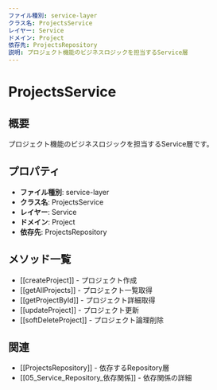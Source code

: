 ```yaml
---
ファイル種別: service-layer
クラス名: ProjectsService
レイヤー: Service
ドメイン: Project
依存先: ProjectsRepository
説明: プロジェクト機能のビジネスロジックを担当するService層
---
```


# ProjectsService

## 概要

プロジェクト機能のビジネスロジックを担当するService層です。

## プロパティ

- **ファイル種別**: service-layer
- **クラス名**: ProjectsService
- **レイヤー**: Service
- **ドメイン**: Project
- **依存先**: ProjectsRepository

## メソッド一覧

- [[createProject]] - プロジェクト作成
- [[getAllProjects]] - プロジェクト一覧取得
- [[getProjectById]] - プロジェクト詳細取得
- [[updateProject]] - プロジェクト更新
- [[softDeleteProject]] - プロジェクト論理削除

## 関連

- [[ProjectsRepository]] - 依存するRepository層
- [[05_Service_Repository_依存関係]] - 依存関係の詳細

